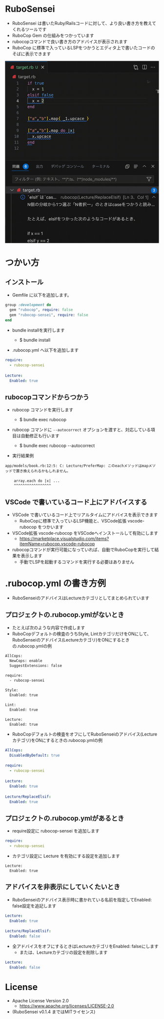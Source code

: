 # RuboSensei

- RuboSensei は書いたRuby/Railsコードに対して、より良い書き方を教えてくれるツールです
- RuboCop Gem の仕組みをつかっています
- rubocopコマンドで良い書き方のアドバイスが表示されます
- RuboCop に標準で入っているLSPをつかうとエディタ上で書いたコードのそばに表示できます

![demo](demo.gif)

# つかい方

## インストール

- Gemfile に以下を追加します。

```ruby
group :development do
  gem "rubocop", require: false
  gem "rubocop-sensei", require: false
end
```

- bundle installを実行します
  - $ bundle install

- .rubocop.yml へ以下を追加します

```yaml
require:
  - rubocop-sensei

Lecture:
  Enabled: true
```

## rubocopコマンドからつかう

- rubocop コマンドを実行します
  - $ bundle exec rubocop

- rubocop コマンドに `--autocorrect` オプションを渡すと、対応している項目は自動修正も行います
  - $ bundle exec rubocop --autocorrect

- 実行結果例

```
app/models/book.rb:12:5: C: Lecture/PreferMap: このeachメソッドはmapメソッドで置き換えられるかもしれません。

    array.each do |x| ...
    ^^^^^^^^^^^^^^^^^
```

## VSCode で書いているコード上にアドバイスする

- VSCode で書いているコード上でリアルタイムにアドバイスを表示できます
  - RuboCopに標準で入っているLSP機能と、VSCode拡張 vscode-rubocop をつかいます
- VSCode拡張 vscode-rubocop をVSCodeへインストールして有効にします
  - https://marketplace.visualstudio.com/items?itemName=rubocop.vscode-rubocop
- rubocopコマンドが実行可能になっていれば、自動でRuboCopを実行して結果を表示します
  - 手動でLSPを起動するコマンドを実行する必要はありません

# .rubocop.yml の書き方例

- RuboSenseiのアドバイスはLectureカテゴリとしてまとめられています

## プロジェクトの.rubocop.ymlがないとき

- たとえば次のような内容で作成します
- RuboCopデフォルトの検査のうちStyle, LintカテゴリだけをONにして、RuboSenseiのアドバイス(Lectureカテゴリ)をONにするときの.rubocop.ymlの例

```
AllCops:
  NewCops: enable
  SuggestExtensions: false

require:
  - rubocop-sensei

Style:
  Enabled: true

Lint:
  Enabled: true

Lecture:
  Enabled: true
```

- RuboCopデフォルトの検査をオフにしてRuboSenseiのアドバイス(Lectureカテゴリ)をONにするときの.rubocop.ymlの例

```yaml
AllCops:
  DisabledByDefault: true

require:
  - rubocop-sensei

Lecture:
  Enabled: true

Lecture/ReplaceElsif:
  Enabled: true
```

## プロジェクトの.rubocop.ymlがあるとき

- require設定に rubocop-sensei を追加します

```yaml
require:
  - rubocop-sensei
```

- カテゴリ設定に Lecture を有効にする設定を追加します

```
Lecture:
  Enabled: true
```

## アドバイスを非表示にしていくたいとき

- RuboSenseiのアドバイス表示時に書かれている名前を指定してEnabled: false設定を追記します

```yaml
Lecture:
  Enabled: true

Lecture/ReplaceElsif:
  Enabled: false
```

- 全アドバイスをオフにするときはLectureカテゴリをEnabled: falseにします
  - または、Lectureカテゴリの設定を削除します

```yaml
Lecture:
  Enabled: false
```

# License

- Apache License Version 2.0
  - https://www.apache.org/licenses/LICENSE-2.0
- (RuboSensei v0.1.4 まではMITライセンス)
